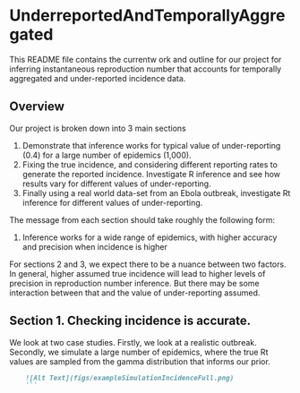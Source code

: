 # UnderreportedAndTemporallyAggregated

This README file contains the currentw ork and outline for our project for inferring instantaneous reproduction number that accounts for temporally aggregated and under-reported incidence data.

## Overview

Our project is broken down into 3 main sections

1. Demonstrate that inference works for typical value of under-reporting (0.4) for a large number of epidemics (1,000).
2. Fixing the true incidence, and considering different reporting rates to generate the reported incidence. Investigate R inference and see how results vary for different values of under-reporting.
3. Finally using a real world data-set from an Ebola outbreak, investigate Rt inference for different values of under-reporting.

The message from each section should take roughly the following form:

1. Inference works for a wide range of epidemics, with higher accuracy and precision when incidence is higher

For sections 2 and 3, we expect there to be a nuance between two factors. In general, higher assumed true incidence will lead to higher levels of precision in reproduction number inference. But there may be some interaction between that and the value of under-reporting assumed.

## Section 1. Checking incidence is accurate.

We look at two case studies. Firstly, we look at a realistic outbreak. Secondly, we simulate a large number of epidemics, where the true Rt values are sampled from the gamma distribution that informs our prior.

```markdown
    ![Alt Text](figs/exampleSimulationIncidenceFull.png)
    ```
